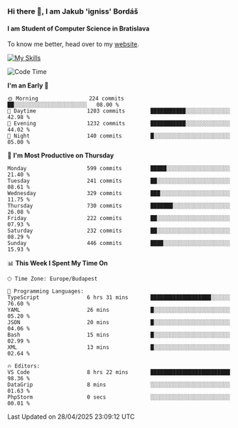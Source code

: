 ### Hi there 👋, I am Jakub 'igniss' Bordáš

#### I am Student of Computer Science in Bratislava
To know me better, head over to my [website](https://bordas.sk).

[![My Skills](https://skillicons.dev/icons?i=js,typescript,html,css,figma,svelte,vue,next,postgresql,nest,express,nodejs)](https://bordas.sk)


<!--START_SECTION:waka-->
![Code Time](http://img.shields.io/badge/Code%20Time-1%2C862%20hrs%2044%20mins-blue)

**I'm an Early 🐤** 

```text
🌞 Morning                224 commits         ██░░░░░░░░░░░░░░░░░░░░░░░   08.00 % 
🌆 Daytime                1203 commits        ███████████░░░░░░░░░░░░░░   42.98 % 
🌃 Evening                1232 commits        ███████████░░░░░░░░░░░░░░   44.02 % 
🌙 Night                  140 commits         █░░░░░░░░░░░░░░░░░░░░░░░░   05.00 % 
```
📅 **I'm Most Productive on Thursday** 

```text
Monday                   599 commits         █████░░░░░░░░░░░░░░░░░░░░   21.40 % 
Tuesday                  241 commits         ██░░░░░░░░░░░░░░░░░░░░░░░   08.61 % 
Wednesday                329 commits         ███░░░░░░░░░░░░░░░░░░░░░░   11.75 % 
Thursday                 730 commits         ███████░░░░░░░░░░░░░░░░░░   26.08 % 
Friday                   222 commits         ██░░░░░░░░░░░░░░░░░░░░░░░   07.93 % 
Saturday                 232 commits         ██░░░░░░░░░░░░░░░░░░░░░░░   08.29 % 
Sunday                   446 commits         ████░░░░░░░░░░░░░░░░░░░░░   15.93 % 
```


📊 **This Week I Spent My Time On** 

```text
🕑︎ Time Zone: Europe/Budapest

💬 Programming Languages: 
TypeScript               6 hrs 31 mins       ███████████████████░░░░░░   76.60 % 
YAML                     26 mins             █░░░░░░░░░░░░░░░░░░░░░░░░   05.20 % 
JSON                     20 mins             █░░░░░░░░░░░░░░░░░░░░░░░░   04.06 % 
Bash                     15 mins             █░░░░░░░░░░░░░░░░░░░░░░░░   02.99 % 
XML                      13 mins             █░░░░░░░░░░░░░░░░░░░░░░░░   02.64 % 

🔥 Editors: 
VS Code                  8 hrs 22 mins       █████████████████████████   98.36 % 
DataGrip                 8 mins              ░░░░░░░░░░░░░░░░░░░░░░░░░   01.63 % 
PhpStorm                 0 secs              ░░░░░░░░░░░░░░░░░░░░░░░░░   00.01 % 
```


 Last Updated on 28/04/2025 23:09:12 UTC
<!--END_SECTION:waka-->
